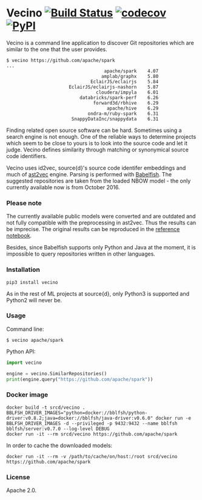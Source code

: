 # Vecino [![Build Status](https://travis-ci.org/src-d/vecino.svg)](https://travis-ci.org/src-d/vecino) [![codecov](https://codecov.io/github/src-d/vecino/coverage.svg?branch=master)](https://codecov.io/gh/src-d/vecino) [![PyPI](https://img.shields.io/pypi/v/vecino.svg)](https://pypi.python.org/pypi/vecino)

Vecino is a command line application to discover Git repositories which are similar
to the one that the user provides.

```
$ vecino https://github.com/apache/spark
...
                                    apache/spark	4.07
                                   amplab/graphx	5.80
                               EclairJS/eclairjs	5.84
                       EclairJS/eclairjs-nashorn	5.87
                                 cloudera/impyla	6.01
                           databricks/spark-perf	6.26
                                forward3d/rbhive	6.29
                                     apache/hive	6.29
                              ondra-m/ruby-spark	6.31
                        SnappyDataInc/snappydata	6.31
```

Finding related open source software can be hard. Sometimes using a search engine is not enough.
One of the reliable ways to determine projects which seem to be close to yours is to look into
the source code and let it judge. Vecino defines similarity through matching or synonymical
source code identifiers.

Vecino uses id2vec, source{d}'s source code identifer embeddings and much of
[ast2vec](https://github.com/src-d/ast2vec) engine. Parsing is performed with [Babelfish](http://doc.bblf.sh).
The suggested repositories are taken from the loaded NBOW model - the only currently available now
is from October 2016.

### Please note

The currently available public models were converted and are outdated and not fully compatible with
the preprocessing in ast2vec. Thus the results can be imprecise. The original results can be reproduced in
the [reference notebook](reference/nearest_repos.ipynb).

Besides, since Babelfish supports only Python and Java at the moment, it is impossible to query
repositories written in other languages.

### Installation

```
pip3 install vecino
```

As in the rest of ML projects at source{d}, only Python3 is supported and Python2 will never be.

### Usage

Command line:

```
$ vecino apache/spark
```

Python API:

```python
import vecino

engine = vecino.SimilarRepositories()
print(engine.query("https://github.com/apache/spark"))
```

### Docker image

```
docker build -t srcd/vecino .
BBLFSH_DRIVER_IMAGES="python=docker://bblfsh/python-driver:v0.8.2;java=docker://bblfsh/java-driver:v0.6.0" docker run -e BBLFSH_DRIVER_IMAGES -d --privileged -p 9432:9432 --name bblfsh bblfsh/server:v0.7.0 --log-level DEBUG
docker run -it --rm srcd/vecino https://github.com/apache/spark
```

In order to cache the downloaded models:

```
docker run -it --rm -v /path/to/cache/on/host:/root srcd/vecino https://github.com/apache/spark
```

### License

Apache 2.0.